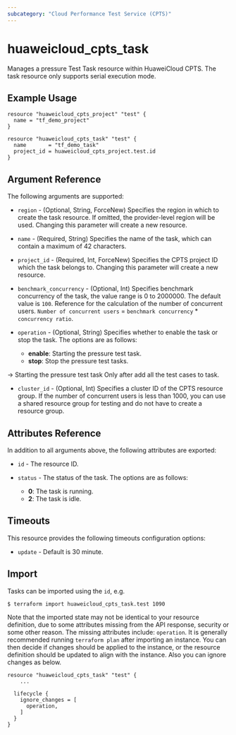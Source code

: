 ```yaml
---
subcategory: "Cloud Performance Test Service (CPTS)"
---
```


# huaweicloud_cpts_task

Manages a pressure Test Task resource within HuaweiCloud CPTS.
The task resource only supports serial execution mode.

## Example Usage

```hcl
resource "huaweicloud_cpts_project" "test" {
  name = "tf_demo_project"
}

resource "huaweicloud_cpts_task" "test" {
  name       = "tf_demo_task"
  project_id = huaweicloud_cpts_project.test.id
}
```

## Argument Reference

The following arguments are supported:

* `region` - (Optional, String, ForceNew) Specifies the region in which to create the task resource. If omitted, the
  provider-level region will be used. Changing this parameter will create a new resource.

* `name` - (Required, String) Specifies the name of the task, which can contain a maximum of 42 characters.

* `project_id` - (Required, Int, ForceNew) Specifies the CPTS project ID which the task belongs to.
  Changing this parameter will create a new resource.

* `benchmark_concurrency` - (Optional, Int) Specifies benchmark concurrency of the task, the value range is 0 to
  2000000. The default value is `100`. Reference for the calculation of the number of concurrent users.
  `Number of concurrent users` = `benchmark concurrency` * `concurrency ratio`.

* `operation` - (Optional, String) Specifies whether to enable the task or stop the task. The options are as follows:
  + **enable**: Starting the pressure test task.
  + **stop**: Stop the pressure test tasks.

 -> Starting the pressure test task Only after add all the test cases to task.

* `cluster_id` - (Optional, Int) Specifies a cluster ID of the CPTS resource group. If the number of concurrent users
  is less than 1000, you can use a shared resource group for testing and do not have to create a resource group.

## Attributes Reference

In addition to all arguments above, the following attributes are exported:

* `id` - The resource ID.

* `status` - The status of the task. The options are as follows:
  + **0**: The task is running.
  + **2**: The task is idle.

## Timeouts

This resource provides the following timeouts configuration options:

* `update` - Default is 30 minute.

## Import

Tasks can be imported using the `id`, e.g.

```
$ terraform import huaweicloud_cpts_task.test 1090
```

Note that the imported state may not be identical to your resource definition, due to some attributes missing from the
API response, security or some other reason. The missing attributes include: `operation`.
It is generally recommended running `terraform plan` after importing an instance.
You can then decide if changes should be applied to the instance, or the resource definition should be updated to
align with the instance. Also you can ignore changes as below.

```
resource "huaweicloud_cpts_task" "test" {
    ...

  lifecycle {
    ignore_changes = [
      operation,
    ]
  }
}
```
